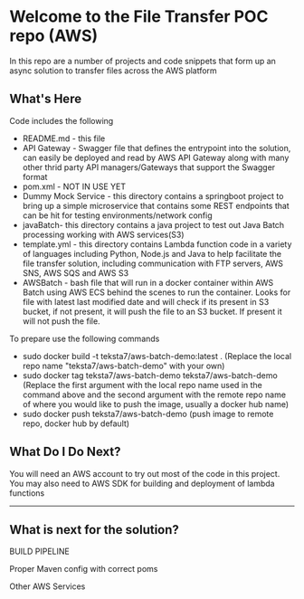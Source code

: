 Welcome to the File Transfer POC repo (AWS)
==============================================

In this repo are a number of projects and code snippets that form up an async solution to transfer files across the AWS platform

What's Here
-----------

Code includes the following

* README.md - this file
* API Gateway - Swagger file that defines the entrypoint into the solution, can easily be deployed and read by AWS API Gateway along with many other thrid party API managers/Gateways that support the Swagger format
* pom.xml - NOT IN USE YET
* Dummy Mock Service - this directory contains a springboot project to bring up a simple microservice that contains some REST endpoints that can be hit for testing environments/network config
* javaBatch- this directory contains a java project to test out Java Batch processing working with AWS services(S3)
* template.yml - this directory contains Lambda function code in a variety of languages including Python, Node.js and Java to help facilitate the file transfer solution, including communication with FTP servers, AWS SNS, AWS SQS and AWS S3
* AWSBatch - bash file that will run in a docker container within AWS Batch using AWS ECS behind the scenes to run the container. Looks for file with latest last modified date and will check if its present in S3 bucket, if not present, it will push the file to an S3 bucket. If present it will not push the file. 

To prepare use the following commands
- sudo docker build -t teksta7/aws-batch-demo:latest . (Replace the local repo name "teksta7/aws-batch-demo" with your own)
- sudo docker tag teksta7/aws-batch-demo teksta7/aws-batch-demo (Replace the first argument with the local repo name used in the command above and the second argument with the remote repo name of where you would like to push the image, usually a docker hub name)
- sudo docker push teksta7/aws-batch-demo (push image to remote repo, docker hub by default)

What Do I Do Next?
------------------
You will need an AWS account to try out most of the code in this project.
You may also need to AWS SDK for building and deployment of lambda functions


------------------


What is next for the solution?
------------------

BUILD PIPELINE

Proper Maven config with correct poms

Other AWS Services
